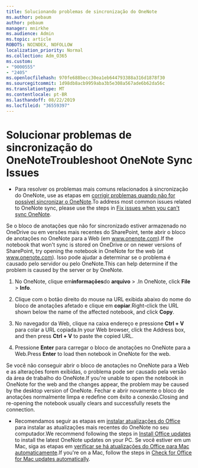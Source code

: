```yaml
---
title: Solucionando problemas de sincronização do OneNote
ms.author: pebaum
author: pebaum
manager: mnirkhe
ms.audience: Admin
ms.topic: article
ROBOTS: NOINDEX, NOFOLLOW
localization_priority: Normal
ms.collection: Adm_O365
ms.custom:
- "9000555"
- "2405"
ms.openlocfilehash: 970fe688becc30ea1eb644793388a316d1878f30
ms.sourcegitcommit: 1d98db8acb9959aba3b5e308a567ade6b62da56c
ms.translationtype: MT
ms.contentlocale: pt-BR
ms.lasthandoff: 08/22/2019
ms.locfileid: "36559397"
---
```

# <a name="troubleshoot-onenote-sync-issues"></a><span data-ttu-id="9e40c-102">Solucionar problemas de sincronização do OneNote</span><span class="sxs-lookup"><span data-stu-id="9e40c-102">Troubleshoot OneNote Sync Issues</span></span>

* <span data-ttu-id="9e40c-103">Para resolver os problemas mais comuns relacionados à sincronização do OneNote, use as etapas em [corrigir problemas quando não for possível sincronizar o OneNote](https://support.office.com/article/Fix-issues-when-you-can-t-sync-OneNote-299495ef-66d1-448f-90c1-b785a6968d45).</span><span class="sxs-lookup"><span data-stu-id="9e40c-103">To address most common issues related to OneNote sync, please use the steps in [Fix issues when you can't sync OneNote](https://support.office.com/article/Fix-issues-when-you-can-t-sync-OneNote-299495ef-66d1-448f-90c1-b785a6968d45).</span></span>

<span data-ttu-id="9e40c-104">Se o bloco de anotações que não for sincronizado estiver armazenado no OneDrive ou em versões mais recentes do SharePoint, tente abrir o bloco de anotações no OneNote para a Web (em www.onenote.com).</span><span class="sxs-lookup"><span data-stu-id="9e40c-104">If the notebook that won't sync is stored on OneDrive or on newer versions of SharePoint, try opening the notebook in OneNote for the web (at www.onenote.com).</span></span> <span data-ttu-id="9e40c-105">Isso pode ajudar a determinar se o problema é causado pelo servidor ou pelo OneNote.</span><span class="sxs-lookup"><span data-stu-id="9e40c-105">This can help determine if the problem is caused by the server or by OneNote.</span></span>

1. <span data-ttu-id="9e40c-106">No OneNote, clique em**informações**do **arquivo** > .</span><span class="sxs-lookup"><span data-stu-id="9e40c-106">In OneNote, click **File** > **Info**.</span></span>

2. <span data-ttu-id="9e40c-107">Clique com o botão direito do mouse na URL exibida abaixo do nome do bloco de anotações afetado e clique em **copiar**.</span><span class="sxs-lookup"><span data-stu-id="9e40c-107">Right-click the URL shown below the name of the affected notebook, and click **Copy**.</span></span>

3. <span data-ttu-id="9e40c-108">No navegador da Web, clique na caixa endereço e pressione **Ctrl + V** para colar a URL copiada.</span><span class="sxs-lookup"><span data-stu-id="9e40c-108">In your Web browser, click the Address box, and then press **Ctrl + V** to paste the copied URL.</span></span>

4. <span data-ttu-id="9e40c-109">Pressione **Enter** para carregar o bloco de anotações no OneNote para a Web.</span><span class="sxs-lookup"><span data-stu-id="9e40c-109">Press **Enter** to load then notebook in OneNote for the web.</span></span>

<span data-ttu-id="9e40c-110">Se você não conseguir abrir o bloco de anotações no OneNote para a Web e as alterações forem exibidas, o problema pode ser causado pela versão da área de trabalho do OneNote.</span><span class="sxs-lookup"><span data-stu-id="9e40c-110">If you're unable to open the notebook in OneNote for the web and the changes appear, the problem may be caused by the desktop version of OneNote.</span></span> <span data-ttu-id="9e40c-111">Fechar e abrir novamente o bloco de anotações normalmente limpa e redefine com êxito a conexão.</span><span class="sxs-lookup"><span data-stu-id="9e40c-111">Closing and re-opening the notebook usually clears and successfully resets the connection.</span></span>

* <span data-ttu-id="9e40c-112">Recomendamos seguir as etapas em [instalar atualizações do Office](https://support.office.com/article/Install-Office-updates-2ab296f3-7f03-43a2-8e50-46de917611c5) para instalar as atualizações mais recentes do OneNote no seu computador.</span><span class="sxs-lookup"><span data-stu-id="9e40c-112">We recommend following the steps in [Install Office updates](https://support.office.com/article/Install-Office-updates-2ab296f3-7f03-43a2-8e50-46de917611c5) to install the latest OneNote updates on your PC.</span></span> <span data-ttu-id="9e40c-113">Se você estiver em um Mac, siga as etapas em [verificar se há atualizações do Office para Mac automaticamente](https://support.office.com/article/update-office-for-mac-automatically-bfd1e497-c24d-4754-92ab-910a4074d7c1).</span><span class="sxs-lookup"><span data-stu-id="9e40c-113">If you're on a Mac, follow the steps in [Check for Office for Mac updates automatically](https://support.office.com/article/update-office-for-mac-automatically-bfd1e497-c24d-4754-92ab-910a4074d7c1).</span></span>